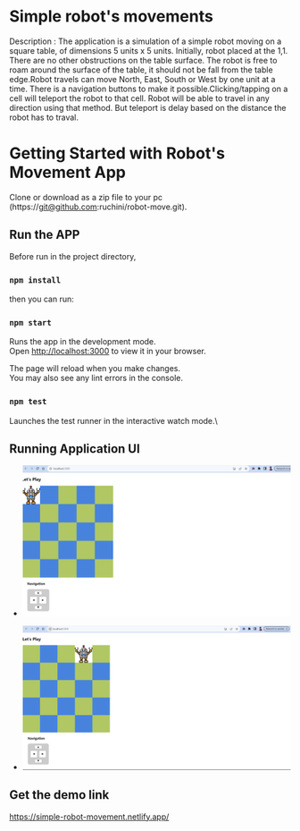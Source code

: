 # Simple robot's movements

Description :
  The application is a simulation of a simple robot moving on a square table, of dimensions 5 units x 5 units. Initially, robot placed at the 1,1. There are no other obstructions on the table surface. The robot is free to roam around the surface of the table, it should not be fall from the table edge.Robot travels can move North, East, South or West by one unit at a time. There is a navigation buttons to make it possible.Clicking/tapping on a cell will teleport the robot to that cell. Robot will be able to travel in any direction using that method. But teleport is delay based on the distance the robot has to traval.

# Getting Started with Robot's Movement App

Clone or download as a zip file to your pc\
(https://git@github.com:ruchini/robot-move.git).

## Run the APP

Before run in the project directory, 
### `npm install`

then you can run:
### `npm start`

Runs the app in the development mode.\
Open [http://localhost:3000](http://localhost:3000) to view it in your browser.

The page will reload when you make changes.\
You may also see any lint errors in the console.

### `npm test`

Launches the test runner in the interactive watch mode.\

## Running Application UI
- ![App](src/assets/move-robo-1.png)

- ![Move](src/assets/move-robo.png)

## Get the demo link

https://simple-robot-movement.netlify.app/
